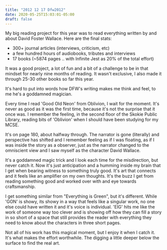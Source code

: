 ```yaml
---
title: "2012 12 17 Dfw2012"
date: 2020-05-25T15:03:01-05:00
draft: false
---
```


My big reading project for this year was to read everything written by and about David Foster Wallace.  Here are the final stats:

 - 300+ journal articles (interviews, criticism, etc)
 - a few hundred hours of audiobooks, tributes and interviews
 - 17 books (~5874 pages .. with Infinite Jest as 20% of the total effort)

It was a good project, a lot of fun and a bit of a challenge to be in that mindset for nearly nine months of reading. It wasn't exclusive, I also made it through 25-30 other books so far this year. 

It's hard to put into words how DFW's writing makes me think and feel, to me he's a goddamned magician. 

Every time I read 'Good Old Neon' from Oblivion, I wait for the moment. It's never as good as it was the first time, because it's not the surprise that it once was. I remember the feeling, in the second floor of the Skokie Public Library, reading bits of 'Oblivion' when I should have been studying for my MCSE. 

It's on page 180, about halfway through. The narrator is gone (literally) and perspective has shifted and I remember feeling as if I was floating, as if I was inside the story as a observer, just as the narrator  changed to the omniscient view and I saw myself as the character David Wallace.

It's a goddamned magic trick and I look each time for the misdirection, but never catch it. Now it's just anticipation and a humming inside my brain that I get when bearing witness to something truly good. It's art that connects and it feels like an amplifier on my own thoughts. It's the buzz I get from reading something good and worked over with and eye towards craftsmanship. 

I get something similar from "Everything is Green", but it's different. While 'GON' is showy, its showy in a way that feels like a singular work, no one else could have written it and it's voice is individual. 'EIG' hits me like the work of someone way too clever and is showing off how they can fill a story in so short of a space that still provides the reader with everything they need to know about the characters in three short pages. 

Not all of his work has this magical moment, but I enjoy it when I catch it. It's what makes the effort worthwhile. The digging a little deeper below the surface to find the real art.

